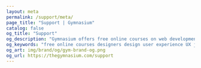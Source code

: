 ```yaml
---
layout: meta
permalink: /support/meta/
page_title: "Support | Gymnasium"
catalog: false
og_title: "Support"
og_description: "Gymnasium offers free online courses on web development, design, user experience, and content creation."
og_keywords: "free online courses designers design user experience UX javascript node nodejs sketch wordpress drupal UI"
og_art: img/brand/og/gym-brand-og.png
og_url: https://thegymnasium.com/support
---
```

